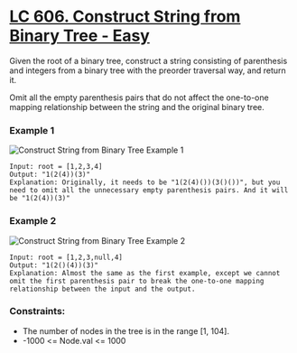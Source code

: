 # [LC 606. Construct String from Binary Tree - Easy](https://leetcode.com/problems/construct-string-from-binary-tree/description/)

Given the root of a binary tree, construct a string consisting of parenthesis and integers from a binary tree with the preorder traversal way, and return it.  

Omit all the empty parenthesis pairs that do not affect the one-to-one mapping relationship between the string and the original binary tree.  

### Example 1

![Construct String from Binary Tree Example 1](https://assets.leetcode.com/uploads/2021/05/03/cons1-tree.jpg)  

```
Input: root = [1,2,3,4]
Output: "1(2(4))(3)"
Explanation: Originally, it needs to be "1(2(4)())(3()())", but you need to omit all the unnecessary empty parenthesis pairs. And it will be "1(2(4))(3)"
```

### Example 2 

![Construct String from Binary Tree Example 2](https://assets.leetcode.com/uploads/2021/05/03/cons2-tree.jpg)

```
Input: root = [1,2,3,null,4]
Output: "1(2()(4))(3)"
Explanation: Almost the same as the first example, except we cannot omit the first parenthesis pair to break the one-to-one mapping relationship between the input and the output.
```


### Constraints:

- The number of nodes in the tree is in the range [1, 104].
- -1000 <= Node.val <= 1000